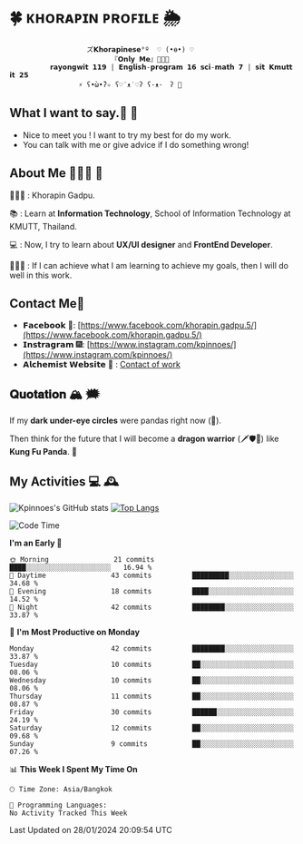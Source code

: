 # 🍀  ᴋʜᴏʀᴀᴘɪɴ ᴘʀᴏꜰɪʟᴇ  🌦 
                       ズ𝗞𝗵𝗼𝗿𝗮𝗽𝗶𝗻𝗲𝘀𝗲°º  ♡ (•ө•) ♡
                             『𝗢𝗻𝗹𝘆 𝗠𝗲』👩🏻‍💻
              𝗿𝗮𝘆𝗼𝗻𝗴𝘄𝗶𝘁 𝟭𝟭𝟵 | 𝗘𝗻𝗴𝗹𝗶𝘀𝗵-𝗽𝗿𝗼𝗴𝗿𝗮𝗺 𝟭𝟲 𝘀𝗰𝗶-𝗺𝗮𝘁𝗵 𝟳 | 𝘀𝗶𝘁 𝗞𝗺𝘂𝘁𝘁 𝗶𝘁 𝟮𝟱
                     ⚡️ ʕ•̀ω•́ʔ✧ ʕ♡˙ᴥ˙♡ʔ ʕ·ᴥ·　ʔ 💫

## What I want to say.💬 📧 

- Nice to meet you ! I want to try my best for do my work.  
- You can talk with me or give advice if I do something wrong! 

## About Me 🙋🏻‍♀️ 🌱
 👩🏻‍💼 : Khorapin Gadpu.
 
 📚 : Learn at **Information Technology**, School of Information Technology at KMUTT, Thailand. 

 💻 : Now, I try to learn about __UX/UI designer__ and __FrontEnd Developer__. 

 🏃🏻‍♀️ : If I can achieve what I am learning to achieve my goals, then I will do well in this work. 

## Contact Me📱

- 𝗙𝗮𝗰𝗲𝗯𝗼𝗼𝗸 🌌: [https://www.facebook.com/khorapin.gadpu.5/](https://www.facebook.com/khorapin.gadpu.5/)
- 𝗜𝗻𝘀𝘁𝗿𝗮𝗴𝗿𝗮𝗺 🎆: [https://www.instagram.com/kpinnoes/](https://www.instagram.com/kpinnoes/)
- 𝗔𝗹𝗰𝗵𝗲𝗺𝗶𝘀𝘁 𝗪𝗲𝗯𝘀𝗶𝘁𝗲 🌄 : [Contact of work](https://alchemist-softwarehouse.co/)

## 𝐐𝐮𝐨𝐭𝐚𝐭𝐢𝐨𝐧 🏔 🗯

If my __dark under-eye circles__ were pandas right now (🐼).

Then think for the future that I will become a __dragon warrior__ (🗡🛡🐲) like __Kung Fu Panda__. 🐉



## My Activities 💻 🕰
![Kpinnoes's GitHub stats](https://github-readme-stats.vercel.app/api?username=kpinnoes&show_icons=true&theme=solarized-light)
[![Top Langs](https://github-readme-stats.vercel.app/api/top-langs/?username=kpinnoes&layout=compact&langs_count=10&theme=solarized-light)](https://github.com/kpinnoes/github-readme-stats)


<!--START_SECTION:waka-->
![Code Time](http://img.shields.io/badge/Code%20Time-364%20hrs%2027%20mins-blue)

**I'm an Early 🐤** 

```text
🌞 Morning                21 commits          ████░░░░░░░░░░░░░░░░░░░░░   16.94 % 
🌆 Daytime                43 commits          █████████░░░░░░░░░░░░░░░░   34.68 % 
🌃 Evening                18 commits          ████░░░░░░░░░░░░░░░░░░░░░   14.52 % 
🌙 Night                  42 commits          ████████░░░░░░░░░░░░░░░░░   33.87 % 
```
📅 **I'm Most Productive on Monday** 

```text
Monday                   42 commits          ████████░░░░░░░░░░░░░░░░░   33.87 % 
Tuesday                  10 commits          ██░░░░░░░░░░░░░░░░░░░░░░░   08.06 % 
Wednesday                10 commits          ██░░░░░░░░░░░░░░░░░░░░░░░   08.06 % 
Thursday                 11 commits          ██░░░░░░░░░░░░░░░░░░░░░░░   08.87 % 
Friday                   30 commits          ██████░░░░░░░░░░░░░░░░░░░   24.19 % 
Saturday                 12 commits          ██░░░░░░░░░░░░░░░░░░░░░░░   09.68 % 
Sunday                   9 commits           ██░░░░░░░░░░░░░░░░░░░░░░░   07.26 % 
```


📊 **This Week I Spent My Time On** 

```text
🕑︎ Time Zone: Asia/Bangkok

💬 Programming Languages: 
No Activity Tracked This Week
```


 Last Updated on 28/01/2024 20:09:54 UTC
<!--END_SECTION:waka-->
